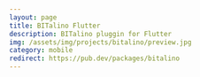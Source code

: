 ```yaml
---
layout: page
title: BITalino Flutter
description: BITalino pluggin for Flutter
img: /assets/img/projects/bitalino/preview.jpg
category: mobile
redirect: https://pub.dev/packages/bitalino
---
```

